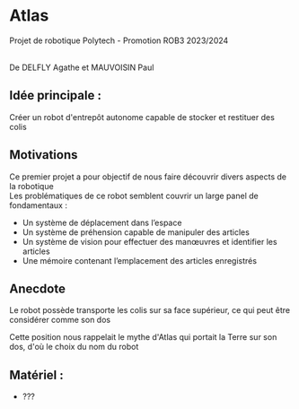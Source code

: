 # Atlas
Projet de robotique Polytech - Promotion ROB3 2023/2024

<br>De DELFLY Agathe et MAUVOISIN Paul<br>

<h2>Idée principale :</h2>
    <p>Créer un robot d'entrepôt autonome capable de stocker et restituer des colis</p>

<h2>Motivations</h2>
    <p>Ce premier projet a pour objectif de nous faire découvrir divers aspects de la robotique
    <br>Les problématiques de ce robot semblent couvrir un large panel de fondamentaux : <br>
    <ul>
        <li>Un système de déplacement dans l’espace</li>
	    <li>Un système de préhension capable de manipuler des articles</li>
	    <li>Un système de vision pour effectuer des manœuvres et identifier les articles</li>
	    <li>Une mémoire contenant l’emplacement des articles enregistrés</li>
    </ul>
</p>

<h2>Anecdote</h2>
    <p>Le robot possède transporte les colis sur sa face supérieur, ce qui peut être considérer comme son dos</p>
    <p>Cette position nous rappelait le mythe d'Atlas qui portait la Terre sur son dos, d'où le choix du nom du robot</p>

<h2>Matériel :</h2>
    <ul>
        <li>???</li>
    </ul>

</body>
